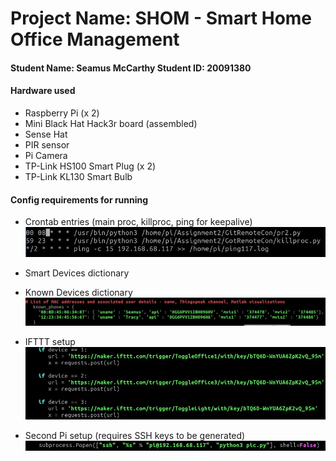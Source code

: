 # Project Name: SHOM - Smart Home Office Management 
#### Student Name: Seamus McCarthy   Student ID: 20091380

#### Hardware used
- Raspberry Pi (x 2)
- Mini Black Hat Hack3r board (assembled)
- Sense Hat
- PIR sensor
- Pi Camera
- TP-Link HS100 Smart Plug (x 2)
- TP-Link KL130 Smart Bulb

#### Config requirements for running

- Crontab entries (main proc, killproc, ping for keepalive)
![alt text][CRON]
- Smart Devices dictionary

- Known Devices dictionary
![alt text][KD]

- IFTTT setup
![alt text][IFTTT]

- Second Pi setup (requires SSH keys to be generated)
![alt text][2ndPI]

[KD]: https://github.com/SeamusMcCarthy/CompSysAssign2/blob/master/doc_images/KnownDevices.jpg "Known devices definition"
[IFTTT]: https://github.com/SeamusMcCarthy/CompSysAssign2/blob/master/doc_images/IFTTT.jpg "IFTTT applet calling"
[2ndPI]: https://github.com/SeamusMcCarthy/CompSysAssign2/blob/master/doc_images/SecondPi.jpg "Call to 2nd Pi"
[CRON]: https://github.com/SeamusMcCarthy/CompSysAssign2/blob/master/doc_images/crontab.jpg "Crontab entries"
